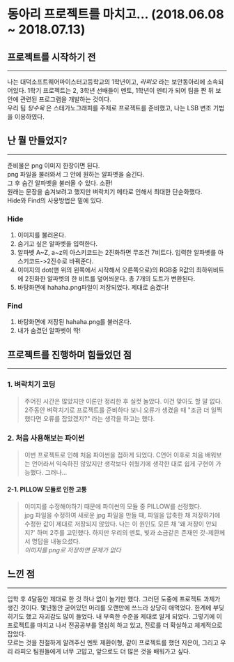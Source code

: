 # 동아리 프로젝트를 마치고...  (2018.06.08 ~ 2018.07.13)

## 프로젝트를 시작하기 전  
---------------------------
나는 대덕소프트웨어마이스터고등학교의 1학년이고, _라피오_ 라는 보안동아리에 소속되어있다. 1학기   프로젝트는 2, 3학년 선배들이 멘토, 1학년이 멘티가 되어 팀을 짠 뒤 보안에 관련된 프로그램을 개발하는 것이다.  
우리 팀 _탕수육_ 은 스테가노그래피를 주제로 프로젝트를 준비했고, 나는 LSB 변조 기법을 이용하였다.

## 난 뭘 만들었지?
-----------------------------
준비물은 png 이미지 한장이면 된다.  
png 파일을 불러와서 그 안에 원하는 알파벳을 숨긴다.  
그 후 숨긴 알파벳을 불러올 수 있다. 소환!  
원래는 문장을 숨겨보려고 했지만 벼락치기 메타로 인해서 최대한 단순화했다.  
Hide와 Find의 사용방법은 밑에 있다.

### Hide
1. 이미지를 불러온다.
2. 숨기고 싶은 알파벳을 입력한다.
3. 알파벳 A~Z, a~z의 아스키코드는 2진화하면 무조건 7비트다. 입력한 알파벳를 아스키코드->2진수로 바꿔준다.
4. 이미지의 dot(맨 위의 왼쪽에서 시작해서 오른쪽으로)의 RGB중 R값의 최하위비트에 2진화한 알파벳의 한 비트를 덮어씌운다. 총 7개의 도트가 변환된다.
5. 바탕화면에 hahaha.png파일이 저장되었다. 제대로 숨겼다!  

### Find
1. 바탕화면에 저장된 hahaha.png를 불러온다.
2. 내가 숨겼던 알파벳이 딱!  

## 프로젝트를 진행하며 힘들었던 점
----------------------------------
### 1. 벼락치기 코딩
>주어진 시간은 많았지만 이론만 정리한 후 실컷 놀았다. 이건 맞아도 할 말 없다. 2주동안 벼락치기로 프로젝트를 준비하다 보니 오류가 생겼을 때 "조금 더 일찍 했다면 오류를 잡았겠지?" 라는 생각을 하고는 했다.

### 2. 처음 사용해보는 파이썬
>이번 프로젝트로 인해 처음 파이썬을 접하게 되었다. C언어 이후로 처음 배워보는 언어라서 익숙하진 않았지만 생각보다 쉬웠기에 생각한 대로 쉽게 구현이 가능했다. 그러나...

#### 2-1. PILLOW 모듈로 인한 고통
>이미지를 수정해야하기 때문에 파이썬의 모듈 중 PILLOW를 선정했다.  
jpg 파일을 수정하여 새로운 jpg 파일을 만들 때, 파일을 압축한 채 저장하기에 수정한 값이 제대로 저장되지 않았다. 나는 이 원인도 모른 채 '왜 저장이 안되지?' 하며 2주를 고민했다. 하지만 우리의 멘토, 빛과 소금같은 존재인 갓-제환께서 명답을 내놓으셨다.  
_이미지를 png로 저장하면 문제가 없다_

## 느낀 점
-----------------------
입학 후 4달동안 제대로 한 것 하나 없이 놀기만 했다. 그러던 도중에 프로젝트 과제가 생긴 것이다. 몇년동안 굳어있던 머리를 오랜만에 쓰느라 상당히 애먹었다. 한계에 부딪히기도 했고 자괴감도 많이 들었다. 내 부족한 수준을 제대로 알게 되었다. 그렇기에  이 프로젝트를 마치고 나서 전공공부를 열심히 하고 있고, 진로를 더 확실하고 체계적으로 잡았다.  
모르는 것을 친절하게 알려주신 멘토 제환이형, 같이 프로젝트를 했던 지은이, 그리고 우리 라피오 팀원들에게 너무 고맙고, 앞으로도 더 많은 것을 배워가고 싶다.
